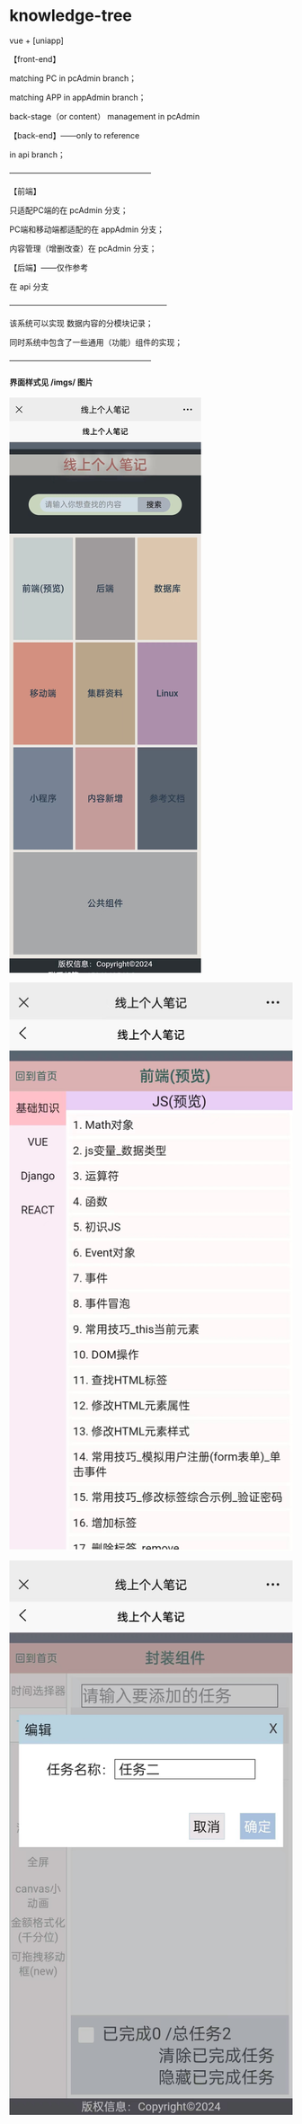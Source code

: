 # knowledge-tree
vue + [uniapp]

【front-end】

matching PC in pcAdmin branch；

matching APP in appAdmin branch；

back-stage（or content） management in pcAdmin

【back-end】——only to reference

 in api branch；

——————————————————

【前端】

只适配PC端的在 pcAdmin 分支；

PC端和移动端都适配的在 appAdmin 分支；

内容管理（增删改查）在 pcAdmin 分支；

【后端】——仅作参考

在 api 分支

————————————————————

该系统可以实现 数据内容的分模块记录；

同时系统中包含了一些通用（功能）组件的实现；

——————————————————

#### 界面样式见 /imgs/ 图片

![](.\imgs\home.jpg)

![](.\imgs\content.jpg)



![](.\imgs\components.jpg)